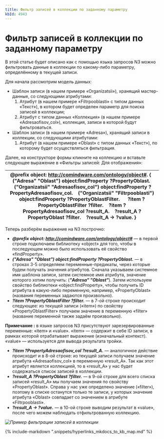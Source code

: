 ```yaml
---
title: Фильтр записей в коллекции по заданному параметру
kbId: 4943
---
```


# Фильтр записей в коллекции по заданному параметру

В этой статье будет описано как с помощью языка запросов N3 можно фильтровать данные в коллекции по какому-либо параметру, определённому в текущей записи.

Для начала рассмотрим модель данных:

- Шаблон записи (в нашем примере «Organizatsii»), хранящий мастер-данные, со следующими атрибутами:
    1. Атрибут (в нашем примере «Filtrpooblasti» с типом данных «Текст»), в котором будет определен параметр для поиска записей в коллекции;
    2. Атрибут с типом данных «Коллекция» (в нашем примере «Adresaofisov\_col»), коллекция, записи в которой будут фильтроваться.
- Шаблон записи (в нашем примере «Adresa»), хранящий записи в коллекции, со следующими атрибутами:
    1. Атрибут (в нашем примере «Oblast» с типом данных «Текст»), по которому будет осуществляться фильтрация.

Далее, на конструкторе формы кликните на коллекцию и вставьте следующее выражение в «Фильтры записей: Для отображения»:

| @prefix object: <http://comindware.com/ontology/object#>. {    ("Adresa" "Oblast") object:findProperty ?PropertyOblast.    ("Organizatsii" "Adresaofisov\_col") object:findProperty ?PropertyAdresaofisov\_col.    ("Organizatsii" "Filtrpooblasti") object:findProperty ?PropertyOblastFilter.      ?item ?PropertyOblastFilter ?filter.    ?item ?PropertyAdresaofisov\_col ?result\_A.    ?result\_A ?PropertyOblast ?filter.    ?result\_A -> ?value. } |
| --- |

Теперь разберём выражение на N3 построчно:

- ***@prefix object: <http://comindware.com/ontology/object#>*** — в первой строке подключаем библиотеку «object» для того, чтобы в последующем можно было использовать её свойство «findProperty».
- ***("Adresa" "Oblast") object:findProperty ?PropertyOblast.*** — в строках 3-5 определяем переменные-предикаты, через которые будем получать значения атрибутов. Сначала указываем системное имя шаблона записи, затем системное имя атрибута, значение которого хотим получить: (***"Adresa" "Oblast"***). Затем используем свойство библиотеки «object:findProperty», чтобы получить ID атрибута в какую-либо переменную, например, «PropertyOblast» (названия переменных задаются произвольно).
- ***?item ?PropertyOblastFilter ?filter.*** — в 7-ой строке происходит следующее: из текущей записи («item») по свойству «PropertyOblastFilter» получаем значение в переменную «filter» (название переменной также задаём произвольно).

**Примечание :** в языке запросов N3 присутствуют зарезервированные переменные: «item» и «value». «item» — содержит в себе ID записи, в рамках которой отрабатывает выражение (изначальный контекст). «value» — используется для вывода результата тройки.

- ***?item ?PropertyAdresaofisov\_col ?result\_A.*** — аналогичное действие происходит и в 8-ой строке: из текущей записи получаем значение атрибута «Adresaofisov\_col» в переменную «result\_A». Так как этот атрибут является коллекцией, то в «result\_A» у нас будет содержаться список записей в коллекции.
- ***?result\_A ?PropertyOblast ?filter.*** — в 9-ой строке для всего списка записей «result\_A» мы получаем значения по свойству «PropertyOblast». Справа у нас уже определено значение («filter»), поэтому в списке останутся только те записи, у которых значение атрибута «Oblast» совпадает со значением в атрибуте «Filtrpooblasti».
- ***?result\_A -> ?value.*** — в 10-ой строке выводим результат в «value», после чего можем наблюдать отфильтрованную коллекцию.

_![Пример фильтрации записей в коллекции](https://kb.comindware.ru/assets/N3_11.PNG)_

{% include-markdown ".snippets/hyperlinks_mkdocs_to_kb_map.md" %}

